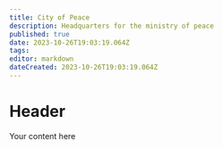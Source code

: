 ```yaml
---
title: City of Peace
description: Headquarters for the ministry of peace
published: true
date: 2023-10-26T19:03:19.064Z
tags: 
editor: markdown
dateCreated: 2023-10-26T19:03:19.064Z
---
```


# Header
Your content here